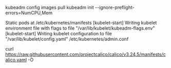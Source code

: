kubeadm config images pull
kubeadm init --ignore-preflight-errors=NumCPU,Mem

Static pods at /etc/kubernetes/manifests
[kubelet-start] Writing kubelet environment file with flags to file "/var/lib/kubelet/kubeadm-flags.env"
[kubelet-start] Writing kubelet configuration to file "/var/lib/kubelet/config.yaml"
/etc/kubernetes/admin.conf


curl https://raw.githubusercontent.com/projectcalico/calico/v3.24.5/manifests/calico.yaml -O